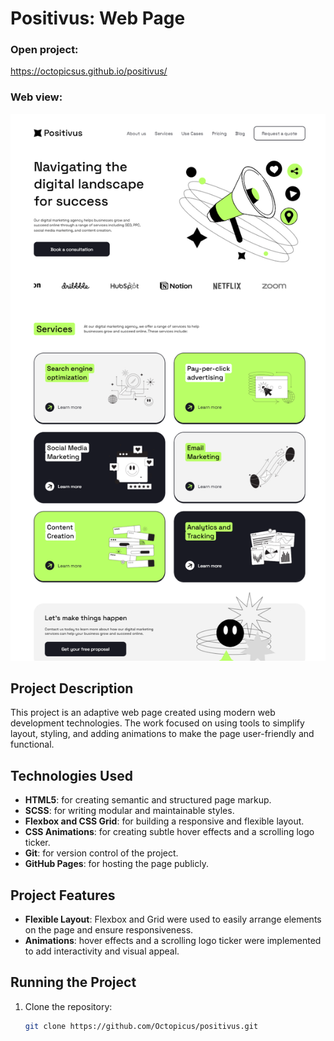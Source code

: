 # Positivus: Web Page

### Open project: 
https://octopicsus.github.io/positivus/

### Web view:
![Design view](/img/webview.png)

## Project Description
This project is an adaptive web page created using modern web development technologies. The work focused on using tools to simplify layout, styling, and adding animations to make the page user-friendly and functional.

## Technologies Used
- **HTML5**: for creating semantic and structured page markup.
- **SCSS**: for writing modular and maintainable styles.
- **Flexbox and CSS Grid**: for building a responsive and flexible layout.
- **CSS Animations**: for creating subtle hover effects and a scrolling logo ticker.
- **Git**: for version control of the project.
- **GitHub Pages**: for hosting the page publicly.

## Project Features
- **Flexible Layout**: Flexbox and Grid were used to easily arrange elements on the page and ensure responsiveness.
- **Animations**: hover effects and a scrolling logo ticker were implemented to add interactivity and visual appeal.

## Running the Project
1. Clone the repository:
   ```bash
   git clone https://github.com/Octopicus/positivus.git
